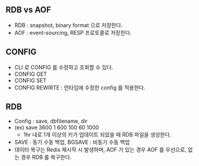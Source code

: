 ## RDB vs AOF
- RDB : snapshot, binary format 으로 저장한다.
- AOF : event-sourcing, RESP 프로토콜로 저장한다.

## CONFIG
- CLI 로 CONFIG 를 수정하고 조회할 수 있다.
- CONFIG GET <key>
- CONFIG SET <key> <value>
- CONFIG REWIRTE : 런타임에 수정한 config 를 적용한다.

## RDB
- Config : save, dbfilename, dir
- (ex) save 3600 1 600 100 60 1000
  - 1hr 내로 1개 이상의 키가 업데이트 되었을 때 RDB 파일을 생성한다.
- SAVE : 동기 수동 백업, BGSAVE : 비동기 수동 백업
- 데이터 복구는 Redis 재시작 시 발생하며, AOF 가 있는 경우 AOF 를 우선으로, 없는 경우 RDB 를 복구한다.


